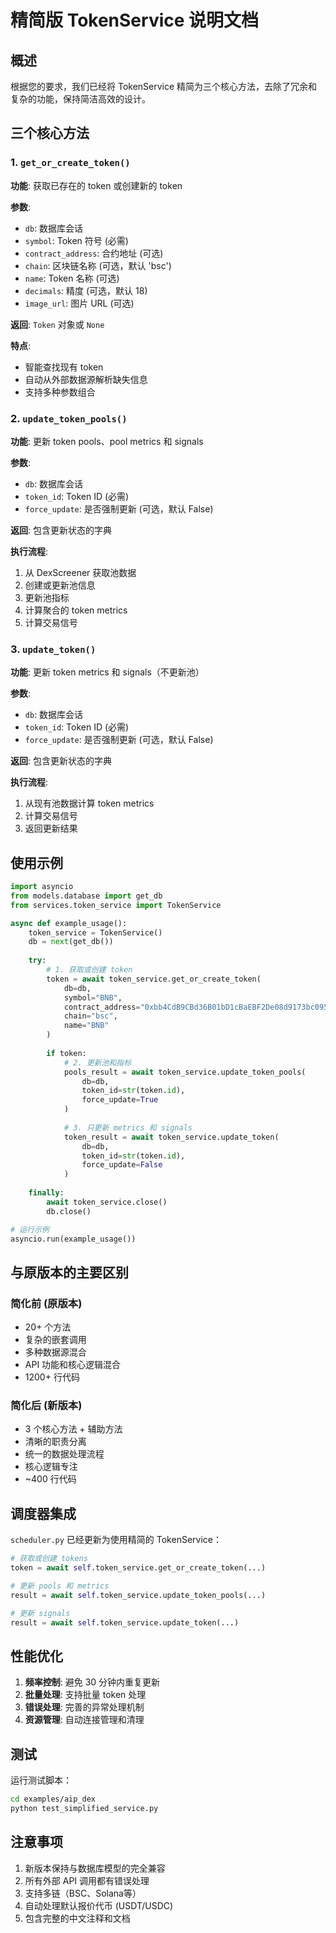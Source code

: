# 精简版 TokenService 说明文档

## 概述

根据您的要求，我们已经将 TokenService 精简为三个核心方法，去除了冗余和复杂的功能，保持简洁高效的设计。

## 三个核心方法

### 1. `get_or_create_token()`

**功能**: 获取已存在的 token 或创建新的 token

**参数**:
- `db`: 数据库会话
- `symbol`: Token 符号 (必需)
- `contract_address`: 合约地址 (可选)
- `chain`: 区块链名称 (可选，默认 'bsc')
- `name`: Token 名称 (可选)
- `decimals`: 精度 (可选，默认 18)
- `image_url`: 图片 URL (可选)

**返回**: `Token` 对象或 `None`

**特点**:
- 智能查找现有 token
- 自动从外部数据源解析缺失信息
- 支持多种参数组合

### 2. `update_token_pools()`

**功能**: 更新 token pools、pool metrics 和 signals

**参数**:
- `db`: 数据库会话
- `token_id`: Token ID (必需)
- `force_update`: 是否强制更新 (可选，默认 False)

**返回**: 包含更新状态的字典

**执行流程**:
1. 从 DexScreener 获取池数据
2. 创建或更新池信息
3. 更新池指标
4. 计算聚合的 token metrics
5. 计算交易信号

### 3. `update_token()`

**功能**: 更新 token metrics 和 signals（不更新池）

**参数**:
- `db`: 数据库会话
- `token_id`: Token ID (必需)
- `force_update`: 是否强制更新 (可选，默认 False)

**返回**: 包含更新状态的字典

**执行流程**:
1. 从现有池数据计算 token metrics
2. 计算交易信号
3. 返回更新结果

## 使用示例

```python
import asyncio
from models.database import get_db
from services.token_service import TokenService

async def example_usage():
    token_service = TokenService()
    db = next(get_db())
    
    try:
        # 1. 获取或创建 token
        token = await token_service.get_or_create_token(
            db=db,
            symbol="BNB",
            contract_address="0xbb4CdB9CBd36B01bD1cBaEBF2De08d9173bc095c",
            chain="bsc",
            name="BNB"
        )
        
        if token:
            # 2. 更新池和指标
            pools_result = await token_service.update_token_pools(
                db=db,
                token_id=str(token.id),
                force_update=True
            )
            
            # 3. 只更新 metrics 和 signals
            token_result = await token_service.update_token(
                db=db,
                token_id=str(token.id),
                force_update=False
            )
            
    finally:
        await token_service.close()
        db.close()

# 运行示例
asyncio.run(example_usage())
```

## 与原版本的主要区别

### 简化前 (原版本)
- 20+ 个方法
- 复杂的嵌套调用
- 多种数据源混合
- API 功能和核心逻辑混合
- 1200+ 行代码

### 简化后 (新版本)
- 3 个核心方法 + 辅助方法
- 清晰的职责分离
- 统一的数据处理流程
- 核心逻辑专注
- ~400 行代码

## 调度器集成

`scheduler.py` 已经更新为使用精简的 TokenService：

```python
# 获取或创建 tokens
token = await self.token_service.get_or_create_token(...)

# 更新 pools 和 metrics
result = await self.token_service.update_token_pools(...)

# 更新 signals
result = await self.token_service.update_token(...)
```

## 性能优化

1. **频率控制**: 避免 30 分钟内重复更新
2. **批量处理**: 支持批量 token 处理
3. **错误处理**: 完善的异常处理机制
4. **资源管理**: 自动连接管理和清理

## 测试

运行测试脚本：

```bash
cd examples/aip_dex
python test_simplified_service.py
```

## 注意事项

1. 新版本保持与数据库模型的完全兼容
2. 所有外部 API 调用都有错误处理
3. 支持多链（BSC、Solana等）
4. 自动处理默认报价代币 (USDT/USDC)
5. 包含完整的中文注释和文档 